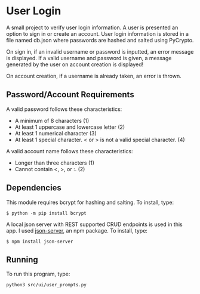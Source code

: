 # User Login
A small project to verify user login information. A user is presented an option to sign in or create an account.
User login information is stored in a file named db.json where passwords are hashed and salted using PyCrypto.

On sign in, if an invalid username or password is inputted, an error message is displayed. If a valid username and password is given, a message generated by the user on account creation is displayed!

On account creation, if a username is already taken, an error is thrown.

## Password/Account Requirements
A valid password follows these characteristics:
  - A minimum of 8 characters (1)
  - At least 1 uppercase and lowercase letter (2)
  - At least 1 numerical character (3)
  - At least 1 special character. < or > is not a valid special character. (4)

A valid account name follows these characteristics:
  - Longer than three characters (1)
  - Cannot contain <, >, or :. (2)

## Dependencies
This module requires bcrypt for hashing and salting. To install, type:
```
$ python -m pip install bcrypt
```
A local json server with REST supported CRUD endpoints is used in this app. I used [json-server], an npm package. 
To install, type:
```
$ npm install json-server
```


## Running
To run this program, type:

```
python3 src/ui/user_prompts.py
```
[json-server]: https://www.npmjs.com/package/json-server
